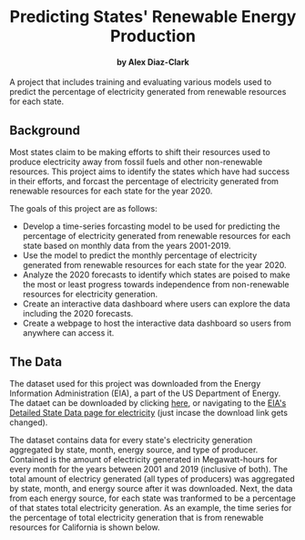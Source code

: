 # <div align="center">Predicting States' Renewable Energy Production</div>
#### <div align="center">by Alex Diaz-Clark</div>
A project that includes training and evaluating various models used to predict the percentage of electricity generated from renewable resources for each state. 

## Background

Most states claim to be making efforts to shift their resources used to produce electricity away from fossil fuels and other non-renewable resources. This project aims to identify the states which have had success in their efforts, and forcast the percentage of electricity generated from renewable resources for each state for the year 2020. 

The goals of this project are as follows:
* Develop a time-series forcasting model to be used for predicting the percentage of electricity generated from renewable resources for each state based on monthly data from the years 2001-2019.   
* Use the model to predict the monthly percentage of electricity generated from renewable resources for each state for the year 2020.
* Analyze the 2020 forecasts to identify which states are poised to make the most or least progress towards independence from non-renewable resources for electricity generation.
* Create an interactive data dashboard where users can explore the data including the 2020 forecasts.
* Create a webpage to host the interactive data dashboard so users from anywhere can access it.

## The Data

The dataset used for this project was downloaded from the Energy Information Administration (EIA), a part of the US Department of Energy. The dataet can be downloaded by clicking [here](https://www.eia.gov/electricity/data/state/generation_monthly.xlsx "Download dataset from EIA"), or navigating to the [EIA's Detailed State Data page for electricity](https://www.eia.gov/electricity/data/state/ "EIA webpage") (just incase the download link gets changed).

The dataset contains data for every state's electricity generation aggregated by state, month, energy source, and type of producer. Contained is the amount of electricity generated in Megawatt-hours for every month for the years between 2001 and 2019 (inclusive of both). The total amount of electricy generated (all types of producers) was aggregated by state, month, and energy source after it was downloaded. Next, the data from each energy source, for each state was tranformed to be a percentage of that states total electricity generation. As an example, the time series for the percentage of total electricity generation that is from renewable resources for California is shown below. 







